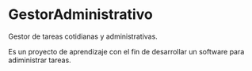 # GestorAdministrativo
Gestor de tareas cotidianas y administrativas.

Es un proyecto de aprendizaje con el fin de desarrollar un software para adiministrar tareas.
